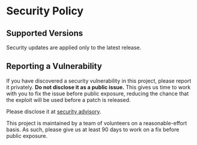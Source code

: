 # Security Policy

## Supported Versions

Security updates are applied only to the latest release.

## Reporting a Vulnerability

If you have discovered a security vulnerability in this project, please report it privately. **Do not disclose it as a public issue.** This gives us time to work with you to fix the issue before public exposure, reducing the chance that the exploit will be used before a patch is released.

Please disclose it at [security advisory](https://github.com/KhronosGroup/SPIRV-Headers/security/advisories/new).

This project is maintained by a team of volunteers on a reasonable-effort basis. As such, please give us at least 90 days to work on a fix before public exposure.
